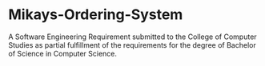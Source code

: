 # Mikays-Ordering-System
A Software Engineering Requirement submitted to the College of Computer Studies as partial fulfillment of the requirements for the degree of Bachelor of Science in Computer Science. 
